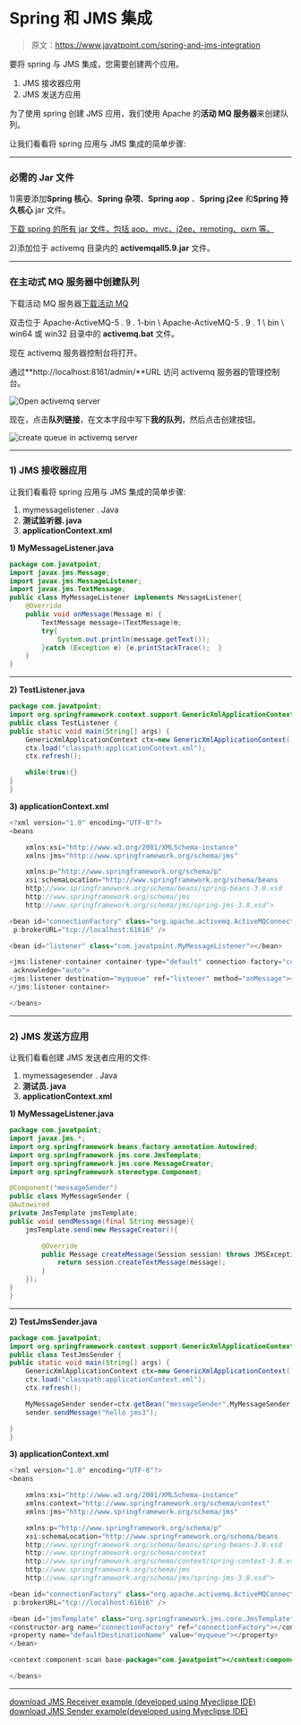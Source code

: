 # Spring 和 JMS 集成

> 原文：<https://www.javatpoint.com/spring-and-jms-integration>

要将 spring 与 JMS 集成，您需要创建两个应用。

1.  JMS 接收器应用
2.  JMS 发送方应用

为了使用 spring 创建 JMS 应用，我们使用 Apache 的**活动 MQ 服务器**来创建队列。

让我们看看将 spring 应用与 JMS 集成的简单步骤:

* * *

### 必需的 Jar 文件

1)需要添加**Spring 核心**、**Spring 杂项**、**Spring aop** 、**Spring j2ee** 和**Spring 持久核心** jar 文件。

[下载 spring 的所有 jar 文件，包括 aop、mvc、j2ee、remoting、oxm 等。](https://static.javatpoint.com/src/sp/springjars.zip)

2)添加位于 activemq 目录内的 **activemqall5.9.jar** 文件。

* * *

### 在主动式 MQ 服务器中创建队列

下载活动 MQ 服务器[下载活动 MQ](https://www.apache.org/dyn/closer.cgi?path=/activemq/5.9.1/apache-activemq-5.9.1-bin.zip)

双击位于 Apache-ActiveMQ-5 . 9 . 1-bin \ Apache-ActiveMQ-5 . 9 . 1 \ bin \ win64 或 win32 目录中的 **activemq.bat** 文件。

现在 activemq 服务器控制台将打开。

通过**http://localhost:8161/admin/**URL 访问 activemq 服务器的管理控制台。

![Open activemq server](../img/fe3f312dc33cfde8a3ff6348dbaa7220.png)

现在，点击**队列链接**，在文本字段中写下**我的队列**，然后点击创建按钮。

![create queue in activemq server](../img/8acabd3dea7474459b129c81283c5806.png)

* * *

### 1) JMS 接收器应用

让我们看看将 spring 应用与 JMS 集成的简单步骤:

1.  mymessagelistener . Java
2.  **测试监听器. java**
3.  **applicationContext.xml**

**1) MyMessageListener.java**

```java
package com.javatpoint;
import javax.jms.Message;
import javax.jms.MessageListener;
import javax.jms.TextMessage;
public class MyMessageListener implements MessageListener{
	@Override
	public void onMessage(Message m) {
		TextMessage message=(TextMessage)m;
		try{
			System.out.println(message.getText());
		}catch (Exception e) {e.printStackTrace();	}
	}
}

```

* * *

**2) TestListener.java**

```java
package com.javatpoint;
import org.springframework.context.support.GenericXmlApplicationContext;
public class TestListener {
public static void main(String[] args) {
	GenericXmlApplicationContext ctx=new GenericXmlApplicationContext();
	ctx.load("classpath:applicationContext.xml");
	ctx.refresh();

	while(true){}
}
}

```

**3) applicationContext.xml**

```java
<?xml version="1.0" encoding="UTF-8"?>
<beans

	xmlns:xsi="http://www.w3.org/2001/XMLSchema-instance"
	xmlns:jms="http://www.springframework.org/schema/jms"

	xmlns:p="http://www.springframework.org/schema/p"
	xsi:schemaLocation="http://www.springframework.org/schema/beans 
	http://www.springframework.org/schema/beans/spring-beans-3.0.xsd
	http://www.springframework.org/schema/jms
	http://www.springframework.org/schema/jms/spring-jms-3.0.xsd">

<bean id="connectionFactory" class="org.apache.activemq.ActiveMQConnectionFactory"
 p:brokerURL="tcp://localhost:61616" />

<bean id="listener" class="com.javatpoint.MyMessageListener"></bean>

<jms:listener-container container-type="default" connection-factory="connectionFactory"
 acknowledge="auto">
<jms:listener destination="myqueue" ref="listener" method="onMessage"></jms:listener>
</jms:listener-container>

</beans>

```

* * *

### 2) JMS 发送方应用

让我们看看创建 JMS 发送者应用的文件:

1.  mymessagesender . Java
2.  **测试员. java**
3.  **applicationContext.xml**

**1) MyMessageListener.java**

```java
package com.javatpoint;
import javax.jms.*;
import org.springframework.beans.factory.annotation.Autowired;
import org.springframework.jms.core.JmsTemplate;
import org.springframework.jms.core.MessageCreator;
import org.springframework.stereotype.Component;

@Component("messageSender")
public class MyMessageSender {
@Autowired
private JmsTemplate jmsTemplate;
public void sendMessage(final String message){
	jmsTemplate.send(new MessageCreator(){

		@Override
		public Message createMessage(Session session) throws JMSException {
			return session.createTextMessage(message);
		}
	});
}
}

```

* * *

**2) TestJmsSender.java**

```java
package com.javatpoint;
import org.springframework.context.support.GenericXmlApplicationContext;
public class TestJmsSender {
public static void main(String[] args) {
	GenericXmlApplicationContext ctx=new GenericXmlApplicationContext();
	ctx.load("classpath:applicationContext.xml");
	ctx.refresh();

	MyMessageSender sender=ctx.getBean("messageSender",MyMessageSender.class);
	sender.sendMessage("hello jms3");

}
}

```

**3) applicationContext.xml**

```java
<?xml version="1.0" encoding="UTF-8"?>
<beans

	xmlns:xsi="http://www.w3.org/2001/XMLSchema-instance"
	xmlns:context="http://www.springframework.org/schema/context"
	xmlns:jms="http://www.springframework.org/schema/jms"

	xmlns:p="http://www.springframework.org/schema/p"
	xsi:schemaLocation="http://www.springframework.org/schema/beans 
	http://www.springframework.org/schema/beans/spring-beans-3.0.xsd
	http://www.springframework.org/schema/context
	http://www.springframework.org/schema/context/spring-context-3.0.xsd
	http://www.springframework.org/schema/jms
	http://www.springframework.org/schema/jms/spring-jms-3.0.xsd">

<bean id="connectionFactory" class="org.apache.activemq.ActiveMQConnectionFactory"
 p:brokerURL="tcp://localhost:61616" />

<bean id="jmsTemplate" class="org.springframework.jms.core.JmsTemplate">
<constructor-arg name="connectionFactory" ref="connectionFactory"></constructor-arg>
<property name="defaultDestinationName" value="myqueue"></property>
</bean>

<context:component-scan base-package="com.javatpoint"></context:component-scan>

</beans>

```

* * *

[download JMS Receiver example (developed using Myeclipse IDE)](https://static.javatpoint.com/src/sp/jmsreceiver.zip)
[download JMS Sender example(developed using Myeclipse IDE)](https://static.javatpoint.com/src/sp/jmssender.zip)